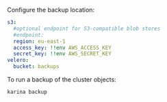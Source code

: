 

Configure the backup location:

```yaml
s3:
  #optional endpoint for S3-compatible blob stores
  #endpoint:
  region: eu-east-1
  access_key: !!env AWS_ACCESS_KEY
  secret_key: !!env AWS_SECRET_KEY
velero:
  bucket: backups
```

To run a backup of the cluster objects:

```shell
karina backup
```

